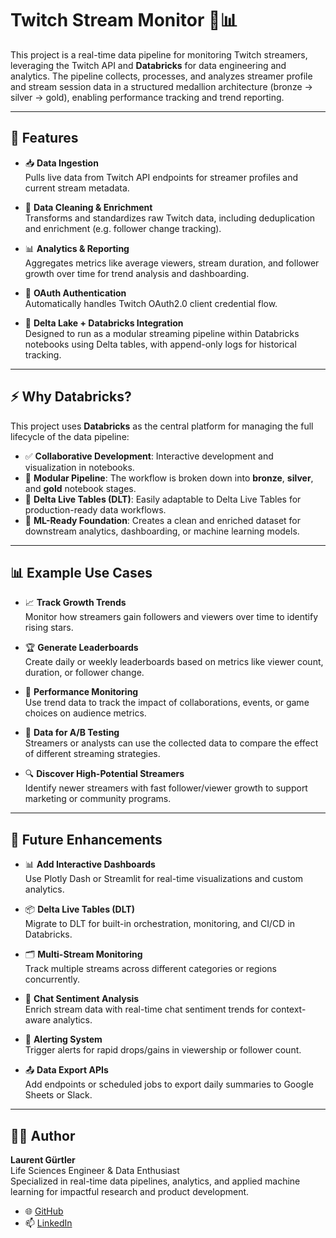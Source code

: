 # Twitch Stream Monitor 🎥📊

This project is a real-time data pipeline for monitoring Twitch streamers, leveraging the Twitch API and **Databricks** for data engineering and analytics. The pipeline collects, processes, and analyzes streamer profile and stream session data in a structured medallion architecture (bronze → silver → gold), enabling performance tracking and trend reporting.

---

## 🚀 Features

- 📥 **Data Ingestion**  
  Pulls live data from Twitch API endpoints for streamer profiles and current stream metadata.

- 🧼 **Data Cleaning & Enrichment**  
  Transforms and standardizes raw Twitch data, including deduplication and enrichment (e.g. follower change tracking).

- 📊 **Analytics & Reporting**  
  Aggregates metrics like average viewers, stream duration, and follower growth over time for trend analysis and dashboarding.

- 🔐 **OAuth Authentication**  
  Automatically handles Twitch OAuth2.0 client credential flow.

- 🔁 **Delta Lake + Databricks Integration**  
  Designed to run as a modular streaming pipeline within Databricks notebooks using Delta tables, with append-only logs for historical tracking.

---

## ⚡ Why Databricks?

This project uses **Databricks** as the central platform for managing the full lifecycle of the data pipeline:

- ✅ **Collaborative Development**: Interactive development and visualization in notebooks.
- 🔄 **Modular Pipeline**: The workflow is broken down into **bronze**, **silver**, and **gold** notebook stages.
- 🧱 **Delta Live Tables (DLT)**: Easily adaptable to Delta Live Tables for production-ready data workflows.
- 🧠 **ML-Ready Foundation**: Creates a clean and enriched dataset for downstream analytics, dashboarding, or machine learning models.

---

## 📊 Example Use Cases

- 📈 **Track Growth Trends**  
  Monitor how streamers gain followers and viewers over time to identify rising stars.

- 🏆 **Generate Leaderboards**  
  Create daily or weekly leaderboards based on metrics like viewer count, duration, or follower change.

- 🎯 **Performance Monitoring**  
  Use trend data to track the impact of collaborations, events, or game choices on audience metrics.

- 🧪 **Data for A/B Testing**  
  Streamers or analysts can use the collected data to compare the effect of different streaming strategies.

- 🔍 **Discover High-Potential Streamers**  
  Identify newer streamers with fast follower/viewer growth to support marketing or community programs.

---

## 🧠 Future Enhancements

- 📊 **Add Interactive Dashboards**  
  Use Plotly Dash or Streamlit for real-time visualizations and custom analytics.

- 📦 **Delta Live Tables (DLT)**  
  Migrate to DLT for built-in orchestration, monitoring, and CI/CD in Databricks.

- 🗂️ **Multi-Stream Monitoring**  
  Track multiple streams across different categories or regions concurrently.

- 🧠 **Chat Sentiment Analysis**  
  Enrich stream data with real-time chat sentiment trends for context-aware analytics.

- 🔔 **Alerting System**  
  Trigger alerts for rapid drops/gains in viewership or follower count.

- 📤 **Data Export APIs**  
  Add endpoints or scheduled jobs to export daily summaries to Google Sheets or Slack.

---

## 🧑‍💻 Author

**Laurent Gürtler**  
Life Sciences Engineer & Data Enthusiast  
Specialized in real-time data pipelines, analytics, and applied machine learning for impactful research and product development.

- 🌐 [GitHub](https://github.com/lguertle)
- 📫 [LinkedIn](https://www.linkedin.com/in/laurent-gurtler-2z4/)

